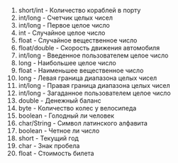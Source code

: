 1. short/int - Количество кораблей в порту
2. int/long -  Счетчик целых чисел
3. int/long - Первое целое число
4. int - Случайное целое число
5. float - Случайное вещественное число
6. float/double - Скорость движения автомобиля
7. int/long - Введенное пользователем целое число
8. long - Наибольшее целое число
9. float - Наименьшее вещественное число
10. long - Левая граница диапазона целых чисел
11. int/long - Правая граница диапазона целых чисел
12. int/long - Загаданное пользователем целое число
13. double - Денежный баланс
14. byte - Количество колес у велосипеда
15. boolean - Голодный ли человек
16. char/String - Символ латинского алфавита
17. boolean - Четное ли число
18. short - Текущий год
19. char - Знак пробела
20. float - Стоимость билета




















